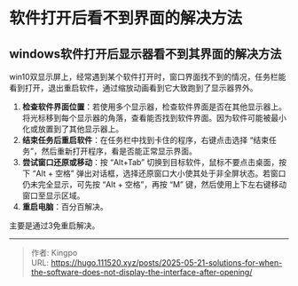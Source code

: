 # 软件打开后看不到界面的解决方法


<!--more-->

## windows软件打开后显示器看不到其界面的解决方法

win10双显示屏上，经常遇到某个软件打开时，窗口界面找不到的情况，任务栏能看到打开，退出重启软件，通过缩放动画看到它大致跑到了显示器界外。

1. **检查软件界面位置**：若使用多个显示器，检查软件界面是否在其他显示器上。将光标移到每个显示器的角落，查看能否找到软件界面。因为软件可能被最小化或放置到了其他显示器上。
2. **结束任务后重启软件**：在任务栏中找到卡住的程序，右键点击选择 “结束任务”，然后重新打开程序，看是否能正常显示界面。
3. **尝试窗口还原或移动**：按 “Alt+Tab” 切换到目标软件，鼠标不要点击桌面，按下 “Alt + 空格” 弹出对话框，选择还原窗口大小使其处于非全屏状态。若窗口仍未完全显示，可先按 “Alt + 空格”，再按 “M” 键，然后使用上下左右键移动窗口至显示区域。
4. **重启电脑**：百分百解决。

主要是通过3免重启解决。

---

> 作者: Kingpo  
> URL: https://hugo.111520.xyz/posts/2025-05-21-solutions-for-when-the-software-does-not-display-the-interface-after-opening/  

